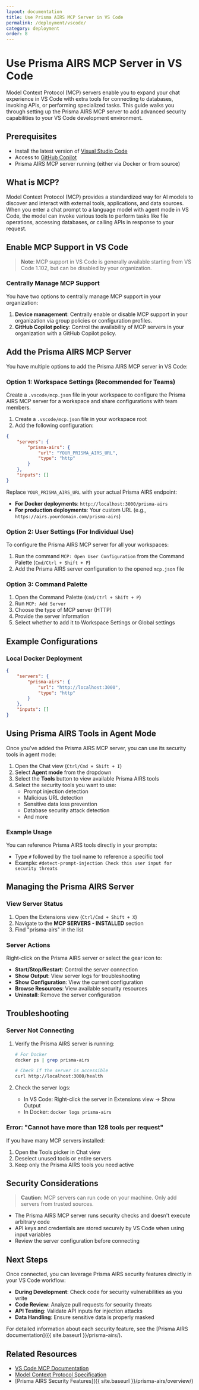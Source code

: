 ```yaml
---
layout: documentation
title: Use Prisma AIRS MCP Server in VS Code
permalink: /deployment/vscode/
category: deployment
order: 8
---
```


# Use Prisma AIRS MCP Server in VS Code

Model Context Protocol (MCP) servers enable you to expand your chat experience in VS Code with extra tools for connecting to databases, invoking APIs, or performing specialized tasks. This guide walks you through setting up the Prisma AIRS MCP server to add advanced security capabilities to your VS Code development environment.

## Prerequisites

- Install the latest version of [Visual Studio Code](https://code.visualstudio.com/)
- Access to [GitHub Copilot](https://github.com/features/copilot)
- Prisma AIRS MCP server running (either via Docker or from source)

## What is MCP?

Model Context Protocol (MCP) provides a standardized way for AI models to discover and interact with external tools, applications, and data sources. When you enter a chat prompt to a language model with agent mode in VS Code, the model can invoke various tools to perform tasks like file operations, accessing databases, or calling APIs in response to your request.

## Enable MCP Support in VS Code

> **Note**: MCP support in VS Code is generally available starting from VS Code 1.102, but can be disabled by your organization.

### Centrally Manage MCP Support

You have two options to centrally manage MCP support in your organization:

1. **Device management**: Centrally enable or disable MCP support in your organization via group policies or configuration profiles.
2. **GitHub Copilot policy**: Control the availability of MCP servers in your organization with a GitHub Copilot policy.

## Add the Prisma AIRS MCP Server

You have multiple options to add the Prisma AIRS MCP server in VS Code:

### Option 1: Workspace Settings (Recommended for Teams)

Create a `.vscode/mcp.json` file in your workspace to configure the Prisma AIRS MCP server for a workspace and share configurations with team members.

1. Create a `.vscode/mcp.json` file in your workspace root
2. Add the following configuration:

```json
{
    "servers": {
        "prisma-airs": {
            "url": "YOUR_PRISMA_AIRS_URL",
            "type": "http"
        }
    },
    "inputs": []
}
```

Replace `YOUR_PRISMA_AIRS_URL` with your actual Prisma AIRS endpoint:
- **For Docker deployments**: `http://localhost:3000/prisma-airs`
- **For production deployments**: Your custom URL (e.g., `https://airs.yourdomain.com/prisma-airs`)

### Option 2: User Settings (For Individual Use)

To configure the Prisma AIRS MCP server for all your workspaces:

1. Run the command `MCP: Open User Configuration` from the Command Palette (`Cmd/Ctrl + Shift + P`)
2. Add the Prisma AIRS server configuration to the opened `mcp.json` file

### Option 3: Command Palette

1. Open the Command Palette (`Cmd/Ctrl + Shift + P`)
2. Run `MCP: Add Server`
3. Choose the type of MCP server (HTTP)
4. Provide the server information
5. Select whether to add it to Workspace Settings or Global settings

## Example Configurations

### Local Docker Deployment

```json
{
    "servers": {
        "prisma-airs": {
            "url": "http://localhost:3000",
            "type": "http"
        }
    },
    "inputs": []
}
```


## Using Prisma AIRS Tools in Agent Mode

Once you've added the Prisma AIRS MCP server, you can use its security tools in agent mode:

1. Open the Chat view (`Ctrl/Cmd + Shift + I`)
2. Select **Agent mode** from the dropdown
3. Select the **Tools** button to view available Prisma AIRS tools
4. Select the security tools you want to use:
   - Prompt injection detection
   - Malicious URL detection
   - Sensitive data loss prevention
   - Database security attack detection
   - And more

### Example Usage

You can reference Prisma AIRS tools directly in your prompts:

- Type `#` followed by the tool name to reference a specific tool
- Example: `#detect-prompt-injection Check this user input for security threats`

## Managing the Prisma AIRS Server

### View Server Status

1. Open the Extensions view (`Ctrl/Cmd + Shift + X`)
2. Navigate to the **MCP SERVERS - INSTALLED** section
3. Find "prisma-airs" in the list

### Server Actions

Right-click on the Prisma AIRS server or select the gear icon to:

- **Start/Stop/Restart**: Control the server connection
- **Show Output**: View server logs for troubleshooting
- **Show Configuration**: View the current configuration
- **Browse Resources**: View available security resources
- **Uninstall**: Remove the server configuration

## Troubleshooting

### Server Not Connecting

1. Verify the Prisma AIRS server is running:
   ```bash
   # For Docker
   docker ps | grep prisma-airs
   
   # Check if the server is accessible
   curl http://localhost:3000/health
   ```

2. Check the server logs:
   - In VS Code: Right-click the server in Extensions view → Show Output
   - In Docker: `docker logs prisma-airs`


### Error: "Cannot have more than 128 tools per request"

If you have many MCP servers installed:

1. Open the Tools picker in Chat view
2. Deselect unused tools or entire servers
3. Keep only the Prisma AIRS tools you need active

## Security Considerations

> **Caution**: MCP servers can run code on your machine. Only add servers from trusted sources.

- The Prisma AIRS MCP server runs security checks and doesn't execute arbitrary code
- API keys and credentials are stored securely by VS Code when using input variables
- Review the server configuration before connecting

## Next Steps

Once connected, you can leverage Prisma AIRS security features directly in your VS Code workflow:

- **During Development**: Check code for security vulnerabilities as you write
- **Code Review**: Analyze pull requests for security threats
- **API Testing**: Validate API inputs for injection attacks
- **Data Handling**: Ensure sensitive data is properly masked

For detailed information about each security feature, see the [Prisma AIRS documentation]({{ site.baseurl }}/prisma-airs/).

## Related Resources

- [VS Code MCP Documentation](https://code.visualstudio.com/docs/copilot/model-context-protocol)
- [Model Context Protocol Specification](https://github.com/modelcontextprotocol/protocol)
- [Prisma AIRS Security Features]({{ site.baseurl }}/prisma-airs/overview/)
